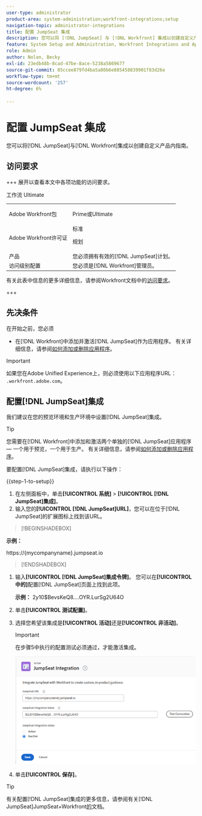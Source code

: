 ```yaml
---
user-type: administrator
product-area: system-administration;workfront-integrations;setup
navigation-topic: administrator-integrations
title: 配置 JumpSeat 集成
description: 您可以将 [!DNL JumpSeat] 与 [!DNL Workfront] 集成以创建自定义产品内指南。
feature: System Setup and Administration, Workfront Integrations and Apps
role: Admin
author: Nolan, Becky
exl-id: 23edb48b-8cad-47be-8ace-5238a5869677
source-git-commit: 85ccee879fd4ba5a80b6e885458839901f83d26e
workflow-type: tm+mt
source-wordcount: '257'
ht-degree: 6%

---
```


# 配置 JumpSeat 集成

您可以将[!DNL JumpSeat]与[!DNL Workfront]集成以创建自定义产品内指南。

## 访问要求

+++ 展开以查看本文中各项功能的访问要求。

<table>
  <tr>
   <td>Adobe Workfront包
   </td>
    <p>工作流 Ultimate</p>
   <td> <p>Prime或Ultimate</p>
   </td>
  </tr>
    <tr>
   <td>Adobe Workfront许可证
   </td>
   <td>标准
   <p>规划</p>
   </td>
  </tr>
  </tr>
  <tr>
   <td>产品
   </td>
   <td>您必须拥有有效的[!DNL JumpSeat]计划。
   </td>
  </tr>
   <tr>
   <td>访问级别配置
   </td>
   <td>您必须是[!DNL Workfront]管理员。
   </td>
  </tr>
</table>

有关此表中信息的更多详细信息，请参阅Workfront文档中的[访问要求](/help/quicksilver/administration-and-setup/add-users/access-levels-and-object-permissions/access-level-requirements-in-documentation.md)。

+++

## 先决条件

在开始之前，您必须

* 在[!DNL Workfront]中添加并激活[!DNL JumpSeat]作为应用程序。 有关详细信息，请参阅[如何添加或删除应用程序](https://support.jumpseat.io/article/how-to-add-an-application/)。

>[!IMPORTANT]
>
>如果您在Adobe Unified Experience上，则必须使用以下应用程序URL： `.workfront.adobe.com`。



## 配置[!DNL JumpSeat]集成

我们建议在您的预览环境和生产环境中设置[!DNL JumpSeat]集成。

>[!TIP]
>
>您需要在[!DNL Workfront]中添加和激活两个单独的[!DNL JumpSeat]应用程序 — 一个用于预览，一个用于生产。 有关详细信息，请参阅[如何添加或删除应用程序](https://support.jumpseat.io/article/how-to-add-an-application/)。

要配置[!DNL JumpSeat]集成，请执行以下操作：

{{step-1-to-setup}}

1. 在左侧面板中，单击&#x200B;**[!UICONTROL 系统]** > **[!UICONTROL [!DNL JumpSeat]集成]**。
1. 输入您的&#x200B;**[!UICONTROL [!DNL JumpSeat]URL]**，您可以在位于[!DNL JumpSeat]的扩展图标上找到该URL。

>[!BEGINSHADEBOX]

**示例：**

https://{mycompanyname}.jumpseat.io

>>

>[!ENDSHADEBOX]

1. 输入&#x200B;**[!UICONTROL [!DNL JumpSeat]集成令牌]**。 您可以在&#x200B;**[!UICONTROL 中的]**&#x200B;配置[!DNL JumpSeat]页面上找到此项。

   **示例：** $2y$10$BevsKeQ8....OYR.LurSg2U64O

1. 单击&#x200B;**[!UICONTROL 测试配置]**。
1. 选择您希望该集成是&#x200B;**[!UICONTROL 活动]**&#x200B;还是&#x200B;**[!UICONTROL 非活动]**。

   >[!IMPORTANT]
   >
   >在步骤5中执行的配置测试必须通过，才能激活集成。

   ![JumpSeat集成页面](assets/jumpseat-integration-page.png)

1. 单击&#x200B;**[!UICONTROL 保存]**。

>[!TIP]
>
>有关配置[!DNL JumpSeat]集成的更多信息，请参阅有关[!DNL JumpSeat]JumpSeat+Workfront[的](https://jumpseat.io/landing-page/jumpseat-workfront/)文档。
